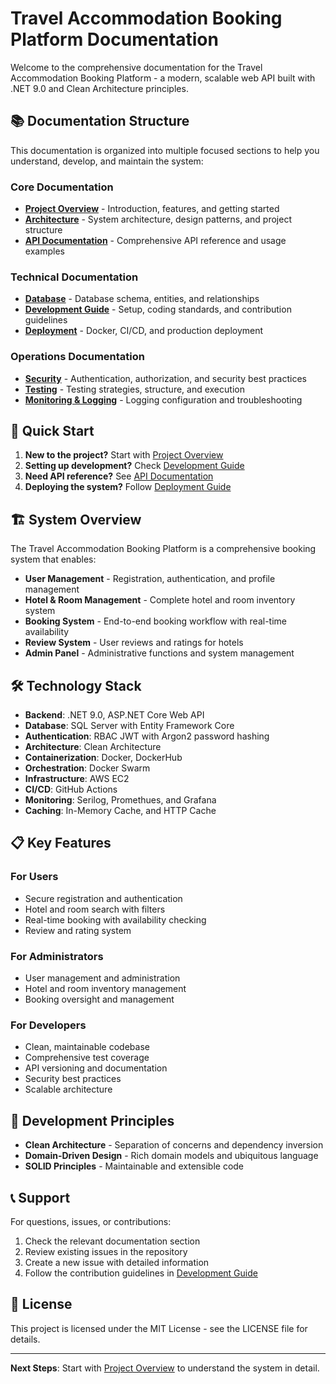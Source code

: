# Travel Accommodation Booking Platform Documentation

Welcome to the comprehensive documentation for the Travel Accommodation Booking Platform - a modern, scalable web API built with .NET 9.0 and Clean Architecture principles.

## 📚 Documentation Structure

This documentation is organized into multiple focused sections to help you understand, develop, and maintain the system:

### Core Documentation

- **[Project Overview](01-project-overview.md)** - Introduction, features, and getting started
- **[Architecture](02-architecture.md)** - System architecture, design patterns, and project structure
- **[API Documentation](03-api-documentation.md)** - Comprehensive API reference and usage examples

### Technical Documentation

- **[Database](04-database.md)** - Database schema, entities, and relationships
- **[Development Guide](05-development.md)** - Setup, coding standards, and contribution guidelines
- **[Deployment](06-deployment.md)** - Docker, CI/CD, and production deployment

### Operations Documentation

- **[Security](07-security.md)** - Authentication, authorization, and security best practices
- **[Testing](08-testing.md)** - Testing strategies, structure, and execution
- **[Monitoring & Logging](09-monitoring-logging.md)** - Logging configuration and troubleshooting

## 🚀 Quick Start

1. **New to the project?** Start with [Project Overview](01-project-overview.md)
2. **Setting up development?** Check [Development Guide](05-development.md)
3. **Need API reference?** See [API Documentation](03-api-documentation.md)
4. **Deploying the system?** Follow [Deployment Guide](06-deployment.md)

## 🏗️ System Overview

The Travel Accommodation Booking Platform is a comprehensive booking system that enables:

- **User Management** - Registration, authentication, and profile management
- **Hotel & Room Management** - Complete hotel and room inventory system
- **Booking System** - End-to-end booking workflow with real-time availability
- **Review System** - User reviews and ratings for hotels
- **Admin Panel** - Administrative functions and system management

## 🛠️ Technology Stack

- **Backend**: .NET 9.0, ASP.NET Core Web API
- **Database**: SQL Server with Entity Framework Core
- **Authentication**: RBAC JWT with Argon2 password hashing
- **Architecture**: Clean Architecture
- **Containerization**: Docker, DockerHub
- **Orchestration**: Docker Swarm
- **Infrastructure**: AWS EC2
- **CI/CD**: GitHub Actions
- **Monitoring**: Serilog, Promethues, and Grafana
- **Caching**: In-Memory Cache, and HTTP Cache

## 📋 Key Features

### For Users

- Secure registration and authentication
- Hotel and room search with filters
- Real-time booking with availability checking
- Review and rating system

### For Administrators

- User management and administration
- Hotel and room inventory management
- Booking oversight and management

### For Developers

- Clean, maintainable codebase
- Comprehensive test coverage
- API versioning and documentation
- Security best practices
- Scalable architecture

## 🔧 Development Principles

- **Clean Architecture** - Separation of concerns and dependency inversion
- **Domain-Driven Design** - Rich domain models and ubiquitous language
- **SOLID Principles** - Maintainable and extensible code

## 📞 Support

For questions, issues, or contributions:

1. Check the relevant documentation section
2. Review existing issues in the repository
3. Create a new issue with detailed information
4. Follow the contribution guidelines in [Development Guide](05-development.md)

## 📄 License

This project is licensed under the MIT License - see the LICENSE file for details.

---

**Next Steps**: Start with [Project Overview](01-project-overview.md) to understand the system in detail.
